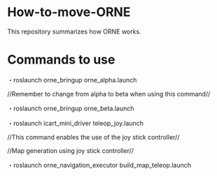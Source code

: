 # How-to-move-ORNE
This repository summarizes how ORNE works.
# Commands to use

 ・roslaunch orne_bringup orne_alpha.launch
 
 //Remember to change from alpha to beta when using this command//
 
 ・roslaunch orne_bringup orne_beta.launch
 
 ・roslaunch icart_mini_driver teleop_joy.launch
 
 //This command enables the use of the joy stick controller//

 //Map generation using joy stick controller//
 
 ・roslaunch orne_navigation_executor build_map_teleop.launch
